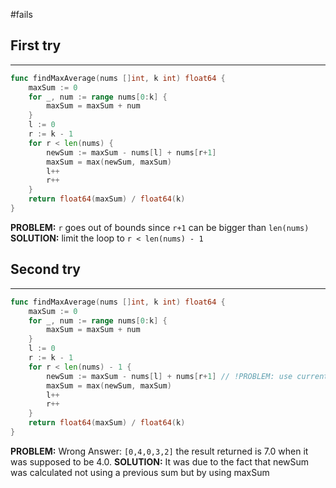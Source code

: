 #fails 
## First try
___
```go
func findMaxAverage(nums []int, k int) float64 {
    maxSum := 0
    for _, num := range nums[0:k] {
        maxSum = maxSum + num
    }
    l := 0
    r := k - 1
    for r < len(nums) {
        newSum := maxSum - nums[l] + nums[r+1]
        maxSum = max(newSum, maxSum)
        l++
        r++
    }
    return float64(maxSum) / float64(k)
}
```

**PROBLEM:**  `r` goes out of bounds since `r+1` can be bigger than `len(nums)`
**SOLUTION:** limit the loop to `r < len(nums) - 1`



## Second try
____
```go
func findMaxAverage(nums []int, k int) float64 {
    maxSum := 0
    for _, num := range nums[0:k] {
        maxSum = maxSum + num
    }
    l := 0
    r := k - 1
    for r < len(nums) - 1 {
        newSum := maxSum - nums[l] + nums[r+1] // !PROBLEM: use current sum instead of maxSum
        maxSum = max(newSum, maxSum)
        l++
        r++
    }
    return float64(maxSum) / float64(k)
}
```

**PROBLEM:**  Wrong Answer: `[0,4,0,3,2]` the result returned is 7.0 when it was supposed to be 4.0. 
**SOLUTION:** It was due to the fact that newSum was calculated not using a previous sum but by using maxSum